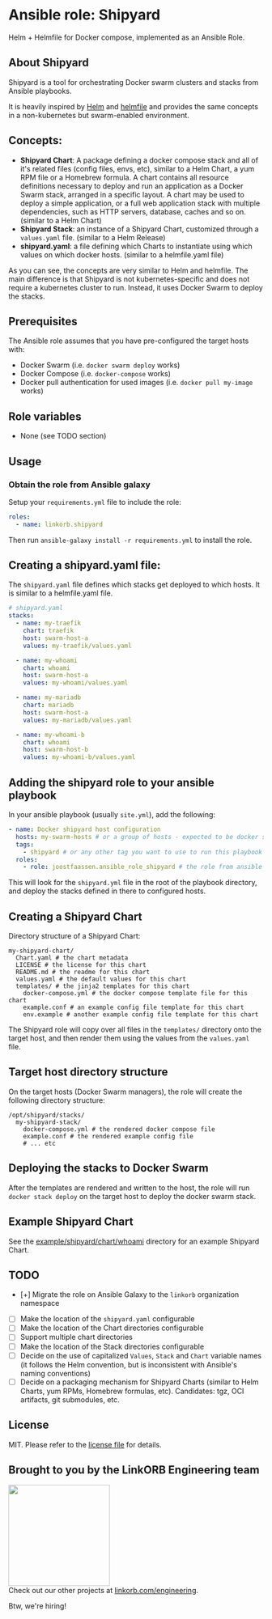 Ansible role: Shipyard
======================

Helm + Helmfile for Docker compose, implemented as an Ansible Role.

## About Shipyard

Shipyard is a tool for orchestrating Docker swarm clusters and stacks from Ansible playbooks.

It is heavily inspired by [Helm](https://helm.sh/) and [helmfile](https://github.com/helmfile/helmfile) and provides the same concepts in a non-kubernetes but swarm-enabled environment. 

## Concepts:

* **Shipyard Chart**: A package defining a docker compose stack and all of it's related files (config files, envs, etc), similar to a Helm Chart, a yum RPM file or a Homebrew formula. A chart contains all resource definitions necessary to deploy and run an application as a Docker Swarm stack, arranged in a specific layout. A chart may be used to deploy a simple application, or a full web application stack with multiple dependencies, such as HTTP servers, database, caches and so on. (similar to a Helm Chart)
* **Shipyard Stack**: an instance of a Shipyard Chart, customized through a `values.yaml` file. (similar to a Helm Release)
* **shipyard.yaml**: a file defining which Charts to instantiate using which values on which docker hosts. (similar to a helmfile.yaml file)

As you can see, the concepts are very similar to Helm and helmfile. The main difference is that Shipyard is not kubernetes-specific and does not require a kubernetes cluster to run. Instead, it uses Docker Swarm to deploy the stacks.

## Prerequisites

The Ansible role assumes that you have pre-configured the target hosts with:

* Docker Swarm (i.e. `docker swarm deploy` works)
* Docker Compose (i.e. `docker-compose` works)
* Docker pull authentication for used images (i.e. `docker pull my-image` works)

## Role variables

* None (see TODO section)

## Usage

### Obtain the role from Ansible galaxy

Setup your `requirements.yml` file to include the role:

```yaml
roles:
  - name: linkorb.shipyard
```

Then run `ansible-galaxy install -r requirements.yml` to install the role.

## Creating a shipyard.yaml file:

The `shipyard.yaml` file defines which stacks get deployed to which hosts. It is similar to a helmfile.yaml file.

```yaml
# shipyard.yaml
stacks:
  - name: my-traefik
    chart: traefik
    host: swarm-host-a
    values: my-traefik/values.yaml

  - name: my-whoami
    chart: whoami
    host: swarm-host-a
    values: my-whoami/values.yaml

  - name: my-mariadb
    chart: mariadb
    host: swarm-host-a
    values: my-mariadb/values.yaml

  - name: my-whoami-b
    chart: whoami
    host: swarm-host-b
    values: my-whoami-b/values.yaml
```

## Adding the shipyard role to your ansible playbook

In your ansible playbook (usually `site.yml`), add the following:

```yaml
- name: Docker shipyard host configuration
  hosts: my-swarm-hosts # or a group of hosts - expected to be docker swarm managers with docker image pull authentication configured
  tags:
    - shipyard # or any other tag you want to use to run this playbook
  roles:
    - role: joostfaassen.ansible_role_shipyard # the role from ansible galaxy
```

This will look for the `shipyard.yml` file in the root of the playbook directory, and deploy the stacks defined in there to configured hosts.

## Creating a Shipyard Chart

Directory structure of a Shipyard Chart:

```
my-shipyard-chart/
  Chart.yaml # the chart metadata
  LICENSE # the license for this chart
  README.md # the readme for this chart
  values.yaml # the default values for this chart
  templates/ # the jinja2 templates for this chart 
    docker-compose.yml # the docker compose template file for this chart
    example.conf # an example config file template for this chart
    env.example # another example config file template for this chart
```

The Shipyard role will copy over all files in the `templates/` directory onto the target host, and then render them using the values from the `values.yaml` file.

## Target host directory structure

On the target hosts (Docker Swarm managers), the role will create the following directory structure:

```
/opt/shipyard/stacks/
  my-shipyard-stack/
    docker-compose.yml # the rendered docker compose file
    example.conf # the rendered example config file
    # ... etc
```

## Deploying the stacks to Docker Swarm

After the templates are rendered and written to the host, the role will run `docker stack deploy` on the target host to deploy the docker swarm stack.

## Example Shipyard Chart

See the [example/shipyard/chart/whoami](example/shipyard/chart/whoami) directory for an example Shipyard Chart.

## TODO

* [+] Migrate the role on Ansible Galaxy to the `linkorb` organization namespace
* [ ] Make the location of the `shipyard.yaml` configurable
* [ ] Make the location of the Chart directories configurable
* [ ] Support multiple chart directories
* [ ] Make the location of the Stack directories configurable
* [ ] Decide on the use of capitalized `Values`, `Stack` and `Chart` variable names (it follows the Helm convention, but is inconsistent with Ansible's naming conventions)
* [ ] Decide on a packaging mechanism for Shipyard Charts (similar to Helm Charts, yum RPMs, Homebrew formulas, etc). Candidates: tgz, OCI artifacts, git submodules, etc.

## License

MIT. Please refer to the [license file](LICENSE) for details.

## Brought to you by the LinkORB Engineering team

<img src="http://www.linkorb.com/d/meta/tier1/images/linkorbengineering-logo.png" width="200px" /><br />
Check out our other projects at [linkorb.com/engineering](http://www.linkorb.com/engineering).

Btw, we're hiring!

